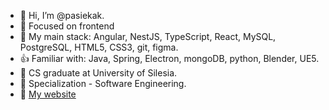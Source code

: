 - 👋 Hi, I’m @pasiekak.
- 👀 Focused on frontend
- 💪 My main stack: Angular, NestJS, TypeScript, React, MySQL, PostgreSQL, HTML5, CSS3, git, figma.
- 👍 Familiar with: Java, Spring, Electron, mongoDB, python, Blender, UE5.
- 📖 CS graduate at University of Silesia.
- 📘 Specialization - Software Engineering.
- 🏡 [My website](https://kris4635.usermd.net/)

<!---
pasiekak/pasiekak is a ✨ special ✨ repository because its `README.md` (this file) appears on your GitHub profile.
You can click the Preview link to take a look at your changes.
--->
